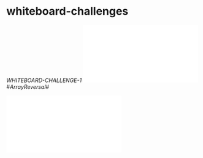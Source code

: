 # whiteboard-challenges
  *WHITEBOARD-CHALLENGE-1*
![LINK](./whiteboardchallenges-1/README.md)
 #*ArrayReversal*#


![ArrayReversal](./whiteboardchallenges-1/arrReversal/README.md)
